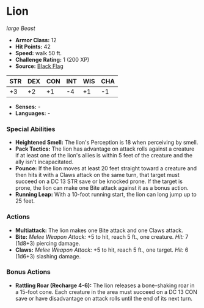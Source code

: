 # Lion

*large* *Beast*

- **Armor Class:** 12
- **Hit Points:** 42 
- **Speed:** walk 50 ft.
- **Challenge Rating:** 1 (200 XP)
- **Source:** [Black Flag](https://koboldpress.com/kpstore/product/tovrpg-pg-mv/)

| STR | DEX | CON | INT | WIS | CHA |
| --- | --- | --- | --- | --- | --- |
| +3 | +2 | +1 | -4 | +1 | -1 |

- **Senses:** -
- **Languages:** -

### Special Abilities

- **Heightened Smell:** The lion's Perception is 18 when perceiving by smell.
- **Pack Tactics:** The lion has advantage on attack rolls against a creature if at least one of the lion's allies is within 5 feet of the creature and the ally isn't incapacitated.
- **Pounce:** If the lion moves at least 20 feet straight toward a creature and then hits it with a Claws attack on the same turn, that target must succeed on a DC 13 STR save or be knocked prone. If the target is prone, the lion can make one Bite attack against it as a bonus action.
- **Running Leap:** With a 10-foot running start, the lion can long jump up to 25 feet.

### Actions

- **Multiattack:** The lion makes one Bite attack and one Claws attack.
- **Bite:** _Melee Weapon Attack:_ +5 to hit, reach 5 ft., one creature. _Hit:_ 7 (1d8+3) piercing damage.
- **Claws:** _Melee Weapon Attack:_ +5 to hit, reach 5 ft., one target. _Hit:_ 6 (1d6+3) slashing damage.

### Bonus Actions

- **Rattling Roar (Recharge 4-6):** The lion releases a bone-shaking roar in a 15-foot cone. Each creature in the area must succeed on a DC 13 CON save or have disadvantage on attack rolls until the end of its next turn.
